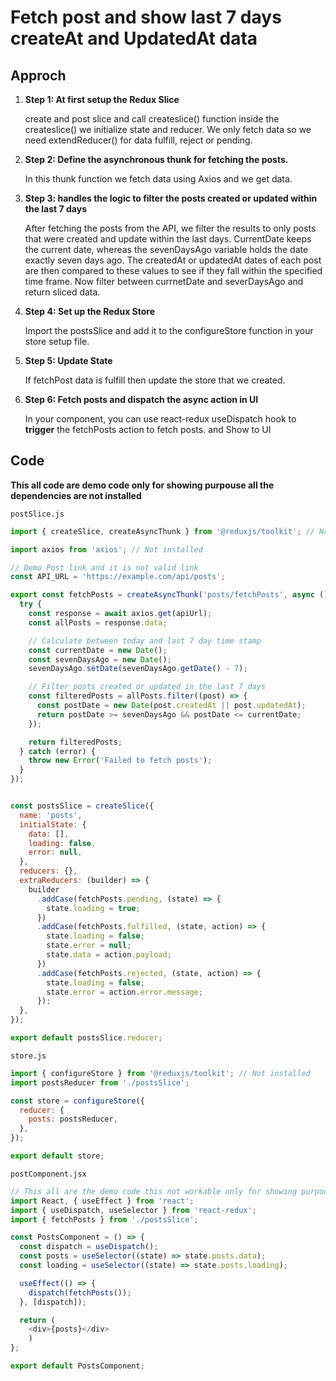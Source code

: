 # Fetch post and show last 7 days createAt and UpdatedAt data

## Approch

1. **Step 1:  At first setup the Redux Slice**
    
    create and post slice and call createslice() function inside the createslice() we initialize state and reducer. We only fetch data so we need extendReducer() for data fulfill, reject or pending.
    
2. **Step 2: Define the asynchronous thunk for fetching the posts.**
    
    In this thunk function we fetch data using Axios and we get data.
    
3. **Step 3: handles the logic to filter  the posts created or updated within the last 7 days**
   
    After fetching the posts from the API, we filter the results to only posts that were created and update within the last days.
    CurrentDate keeps the current date, whereas the sevenDaysAgo variable holds the date exactly seven days ago.
   The createdAt or updatedAt dates of each post are then compared to these values to see if they fall within the specified time frame.
    Now filter between currnetDate and severDaysAgo and return sliced data.
    
4. **Step 4: Set up the Redux Store**
    
    Import the postsSlice and add it to the configureStore function in your store setup file.
    
5. **Step 5: Update State**
    
    If  fetchPost data is fulfill then update the store that we created.
    
6. **Step 6: Fetch posts and dispatch the async action in UI**
    
    In your component, you can use react-redux useDispatch hook to **trigger** the fetchPosts action to fetch posts. and Show to UI

## Code
**This all code are demo code only for showing purpouse all the dependencies are not installed**

`postSlice.js`

```js
import { createSlice, createAsyncThunk } from '@reduxjs/toolkit'; // Not installed

import axios from 'axios'; // Not installed

// Demo Post link and it is not valid link
const API_URL = 'https://example.com/api/posts';

export const fetchPosts = createAsyncThunk('posts/fetchPosts', async () => {
  try {
    const response = await axios.get(apiUrl);
    const allPosts = response.data;

    // Calculate between today and last 7 day time stamp
    const currentDate = new Date();
    const sevenDaysAgo = new Date();
    sevenDaysAgo.setDate(sevenDaysAgo.getDate() - 7);

    // Filter posts created or updated in the last 7 days 
    const filteredPosts = allPosts.filter((post) => {
      const postDate = new Date(post.createdAt || post.updatedAt);
      return postDate >= sevenDaysAgo && postDate <= currentDate;
    });

    return filteredPosts;
  } catch (error) {
    throw new Error('Failed to fetch posts');
  }
});


const postsSlice = createSlice({
  name: 'posts',
  initialState: {
    data: [],
    loading: false,
    error: null,
  },
  reducers: {},
  extraReducers: (builder) => {
    builder
      .addCase(fetchPosts.pending, (state) => {
        state.loading = true;
      })
      .addCase(fetchPosts.fulfilled, (state, action) => {
        state.loading = false;
        state.error = null;
        state.data = action.payload;
      })
      .addCase(fetchPosts.rejected, (state, action) => {
        state.loading = false;
        state.error = action.error.message;
      });
  },
});

export default postsSlice.reducer;

```
`store.js`

```js
import { configureStore } from '@reduxjs/toolkit'; // Not installed
import postsReducer from './postsSlice';

const store = configureStore({
  reducer: {
    posts: postsReducer,
  },
});

export default store;
```
`postComponent.jsx`

```js
// This all are the demo code this not workable only for showing purpouse
import React, { useEffect } from 'react';
import { useDispatch, useSelector } from 'react-redux';
import { fetchPosts } from './postsSlice';

const PostsComponent = () => {
  const dispatch = useDispatch();
  const posts = useSelector((state) => state.posts.data);
  const loading = useSelector((state) => state.posts.loading);

  useEffect(() => {
    dispatch(fetchPosts());
  }, [dispatch]);

  return (
    <div>{posts}</div>
    )
};

export default PostsComponent;
```
